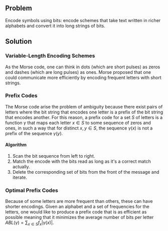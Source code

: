 ## Problem
Encode symbols using bits: encode schemes that take text written in richer alphabets and convert it into long strings of bits.
## Solution
### Variable-Length Encoding Schemes
As the Morse code, one can think in dots (which are short pulses) as zeros and dashes (which are long pulses) as ones. Morse proposed that one could communicate more efficiently by encoding frequent letters with short strings.
### Prefix Codes
The Morse code arise the problem of ambiguity because there exist pairs of letters where the bit string that encodes one letter is a prefix of the bit string that encodes another.
For this reason, a prefix code for a set $S$ of letters is a function $γ$ that maps each letter $x ∈ S$ to some sequence of zeros and ones, in such a way that for distinct $x, y ∈ S$, the sequence $γ (x)$ is not a prefix of the sequence $γ (y)$.
#### Algorithm
1. Scan the bit sequence from left to right.
2. Match the encode with the bits read as long as it's a correct match actually.
3. Delete the corresponding set of bits from the front of the message and iterate.
### Optimal Prefix Codes
Because of some letters are more frequent than others, these can have shorter encodings. 
Given an alphabet and a set of frequencies for the letters, one would like to produce a prefix code that is as efficient as possible meaning that it minimizes the average number of bits per letter $ABL(γ)=\sum_{x\in S}{f_x|γ(x)|}$.